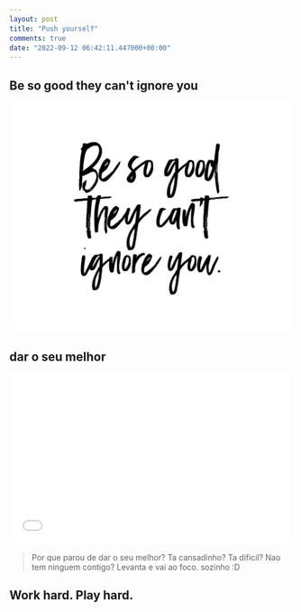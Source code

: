```yaml
---
layout: post
title: "Push yourself"
comments: true
date: "2022-09-12 06:42:11.447000+00:00"
---
```


## Be so good they can't ignore you

![](/assets/img/edxhPaolp_3488cfd5fe9790b5715af113933d56cb.png)


## dar o seu melhor

<iframe src='/assets/files/edxhPaolp_vinimathias.run_300181256_427602872766332_7605777679355346437_n.mp4' style='border:0;width:500px;height:300px;'></iframe>

> Por que parou de dar o seu melhor?
> Ta cansadinho?
> Ta dificil?
> Nao tem ninguem contigo?
> Levanta e vai ao foco. sozinho :D


## Work hard. Play hard.


